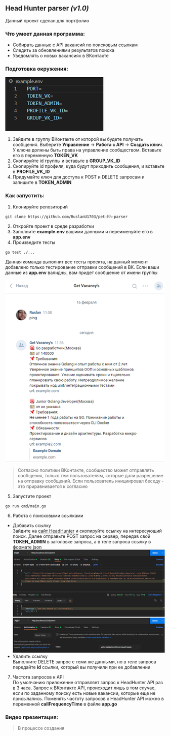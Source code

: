 ## Head Hunter parser ***(v1.0)***

Данный проект сделан для портфолио

### Что умеет данная программа:
* Собирать данные с API вакансий по поисковым ссылкам
* Следить за обновлениями результатов поиска
* Уведомлять о новых вакансиях в ВКонтакте

### Подготовка окружения:
![image info](./screenshots/environments-file.png)
1. Зайдите в группу ВКонтакте от которой вы будете получать сообщения. Выберите **Управление** -> **Работа с API** -> **Создать ключ**. У ключа должны быть права на управление сообществом. Вставьте его в переменную **TOKEN_VK**
2. Скопируйте id группы и вставьте в **GROUP_VK_ID**
3. Скопируйте id профиля, куда будут приходить сообщения, и вставьте в **PROFILE_VK_ID**
4. Придумайте ключ для доступа к POST и DELETE запросам и запишите в **TOKEN_ADMIN**


### Как запустить:
1. Клонируйте репозиторий
```
git clone https://github.com/RuslanU1703/pet-hh-parser
```
2. Откройте проект в среде разработки
3. Заполните **example.env** вашими данными и переименуйте его в **app.env**
4. Произведите тесты
```
go test ./...
```
Данная команда выполнит все тесты проекта, на данный момент добавлено только тестирование отправки сообщений в ВК.
Если ваши данные из **app.env** валидны, вам придет сообщение от имени группы


![image info](./screenshots/vk-test-result.png)


> Согласно политики ВКонтакте, сообщество может отправлять сообщения, только тем пользователям, которые дали разрешение на отправку сообщений. Если пользователь инициировал беседу - это приравнивается к согласию
5. Запустите проект
```
go run cmd/main.go
```
6. Работа с поисковыми ссылками
* Добавить ссылку<br>
Зайдите на [сайт HeadHunter](https://hh.ru/) и скопируйте ссылку на интересующий поиск. Далее отправьте POST запрос на сервер, передав свой **TOKEN_ADMIN** в заголовке запроса, а в теле запроса ссылку в формате json
![image info](./screenshots/post-request.png)
![image info](./screenshots/header-auth.png)
* Удалить ссылку<br>
Выполните DELETE запрос с теми же данными, но в теле запроса передайте **id** ссылки, который вы получили при ее добавлении
7. Частота запросов к API<br>
По умолчанию приложение отправляет запрос к HeadHunter API раз в 3 часа. Запрос к ВКонтакте API, происходит лишь в том случае, если по заданному поиску есть новые вакансии, которые еще не присылались. Поменять частоту запросов к HeadHunter API можно в переменной **callFrequencyTime** в файле **app.go**


### Видео презентация:

> В процессе создания

